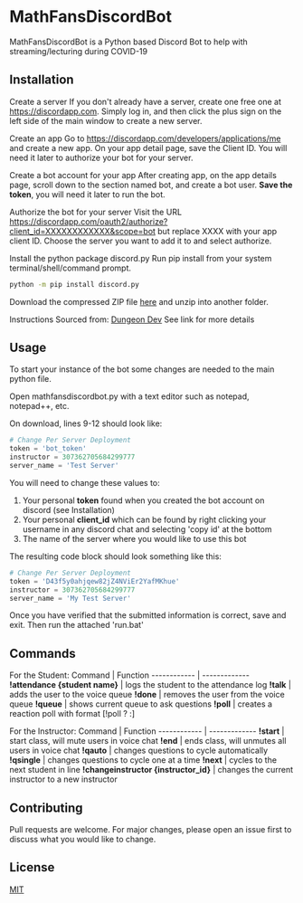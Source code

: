 # MathFansDiscordBot

MathFansDiscordBot is a Python based Discord Bot to help with streaming/lecturing during COVID-19

## Installation
Create a server
If you don't already have a server, create one free one at https://discordapp.com. Simply log in, and then click the plus sign on the left side of the main window to create a new server.

Create an app
Go to https://discordapp.com/developers/applications/me and create a new app. On your app detail page, save the Client ID. You will need it later to authorize your bot for your server.

Create a bot account for your app
After creating app, on the app details page, scroll down to the section named bot, and create a bot user. **Save the token**, you will need it later to run the bot.

Authorize the bot for your server
Visit the URL https://discordapp.com/oauth2/authorize?client_id=XXXXXXXXXXXX&scope=bot but replace XXXX with your app client ID. Choose the server you want to add it to and select authorize.

Install the python package discord.py
Run pip install from your system terminal/shell/command prompt.

```bash
python -m pip install discord.py
```

Download the compressed ZIP file [here](https://github.com/PerryProjects/MathFansDiscordBot/archive/master.zip) and unzip into another folder.

Instructions Sourced from: [Dungeon Dev](https://www.devdungeon.com/content/make-discord-bot-python) See link for more details

## Usage
To start your instance of the bot some changes are needed to the main python file.

Open mathfansdiscordbot.py with a text editor such as notepad, notepad++, etc.

On download, lines 9-12 should look like:
```python
# Change Per Server Deployment
token = 'bot_token'
instructor = 307362705684299777
server_name = 'Test Server'
```

You will need to change these values to:
1. Your personal **token** found when you created the bot account on discord (see Installation)
2. Your personal **client_id** which can be found by right clicking your username in any discord chat and selecting 'copy id' at the bottom
3. The name of the server where you would like to use this bot

The resulting code block should look something like this:
```python
# Change Per Server Deployment
token = 'D43f5y0ahjqew82jZ4NViEr2YafMKhue'
instructor = 307362705684299777
server_name = 'My Test Server'
```

Once you have verified that the submitted information is correct, save and exit. Then run the attached 'run.bat'

## Commands

For the Student:
Command | Function
------------ | -------------
**!attendance {student name}** | logs the student to the attendance log
**!talk** | adds the user to the voice queue
**!done** | removes the user from the voice queue
**!queue** | shows current queue to ask questions
**!poll** | creates a reaction poll with format [!poll <question>? <option1>:<option2>]

For the Instructor:
Command | Function
------------ | -------------
**!start** | start class, will mute users in voice chat
**!end** | ends class, will unmutes all users in voice chat
**!qauto** | changes questions to cycle automatically
**!qsingle** | changes questions to cycle one at a time
**!next** | cycles to the next student in line
**!changeinstructor {instructor_id}** | changes the current instructor to a new instructor

## Contributing
Pull requests are welcome. For major changes, please open an issue first to discuss what you would like to change.

## License
[MIT](https://choosealicense.com/licenses/mit/)
